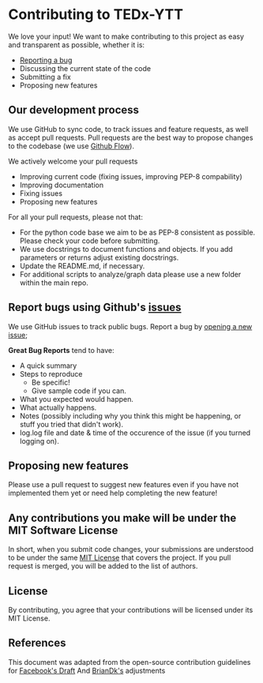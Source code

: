 # Contributing to TEDx-YTT
We love your input! We want to make contributing to this project as easy and transparent as possible, whether it is:

- [Reporting a bug](#Report-bus-using-Github's-issues)
- Discussing the current state of the code
- Submitting a fix
- Proposing new features

## Our development process
We use GitHub to sync code, to track issues and feature requests, as well as accept pull requests.
Pull requests are the best way to propose changes to the codebase (we use [Github Flow](https://guides.github.com/introduction/flow/index.html)). 

We actively welcome your pull requests
- Improving current code (fixing issues, improving PEP-8 compability)
- Improving documentation
- Fixing issues
- Proposing new features

For all your pull requests, please not that:
- For the python code base we aim to be as PEP-8 consistent as possible. Please check your code before submitting.
- We use docstrings to document functions and objects. If you add parameters or returns adjust existing docstrings.
- Update the README.md, if necessary.
- For additional scripts to analyze/graph data please use a new folder within the main repo.

## Report bugs using Github's [issues](https://github.com/briandk/transcriptase-atom/issues)
We use GitHub issues to track public bugs. Report a bug by [opening a new issue](); 

**Great Bug Reports** tend to have:

- A quick summary 
- Steps to reproduce
  - Be specific!
  - Give sample code if you can.
- What you expected would happen.
- What actually happens.
- Notes (possibly including why you think this might be happening, or stuff you tried that didn't work).
- log.log file and date & time of the occurence of the issue (if you turned logging on).


## Proposing new features

Please use a pull request to suggest new features even if you have not implemented them yet or need help completing the new feature!



## Any contributions you make will be under the MIT Software License
In short, when you submit code changes, your submissions are understood to be under the same [MIT License](http://choosealicense.com/licenses/mit/) that covers the project. If you pull request is merged, you will be added to the list of authors.


## License
By contributing, you agree that your contributions will be licensed under its MIT License.

## References
This document was adapted from the open-source contribution guidelines for [Facebook's Draft](https://github.com/facebook/draft-js/blob/a9316a723f9e918afde44dea68b5f9f39b7d9b00/CONTRIBUTING.md)
And [BrianDk's](https://gist.github.com/briandk/3d2e8b3ec8daf5a27a62#file-contributing-md) adjustments
